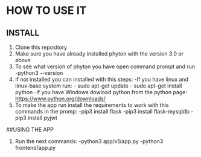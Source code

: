 # HOW TO USE IT

## INSTALL

1. Clone this repository
2. Make sure you have already installed phyton with the version 3.0 or above
3. To see what version of phyton you have open command prompt and run
    -python3 --version
4. If not installed you can installed with this steps:
    -If you have linux and linux-base system run: - sudo apt-get update
                                                  - sudo apt-get install python
    -If you have Windows dowload python from the python page: https://www.python.org/downloads/
5. To make the app run install the requirements to work with this commands in the promp:
    -pip3 install flask
    -pip3 install flask-mysqldb
    -pip3 install pyjwt

##USING THE APP

1.  Run the next commands: -python3 app/v1/app.py
                           -python3 frontend/app.py